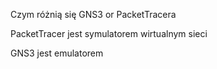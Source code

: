 Czym różnią się GNS3 or PacketTracera

PacketTracer jest symulatorem wirtualnym sieci 

GNS3 jest emulatorem 